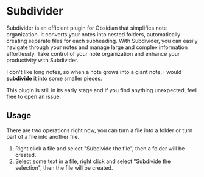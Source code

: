 # Subdivider

Subdivider is an efficient plugin for Obsidian that simplifies note organization. It converts your notes into nested folders, automatically creating separate files for each subheading. With Subdivider, you can easily navigate through your notes and manage large and complex information effortlessly. Take control of your note organization and enhance your productivity with Subdivider.

I don't like long notes, so when a note grows into a giant note, I would **subdivide** it into some smaller pieces.

This plugin is still in its early stage and if you find anything unexpected, feel free to open an issue.

## Usage
There are two operations right now, you can turn a file into a folder or turn part of a file into another file.

1. Right click a file and select "Subdivide the file", then a folder will be created.
2. Select some text in a file, right click and select "Subdivide the selection", then the file will be created.
